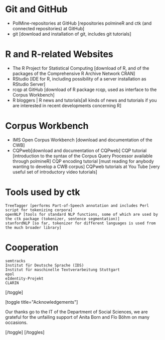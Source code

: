 # Git and GitHub
  * PolMine-repositories at GitHub [repositories polmineR and ctk (and connected repositories) at GitHub]
   * git [download and installation of git, includes git tutorials]

# R and R-related Websites
  * The R Project for Statistical Computing [download of R, and of the packages of the Comprehensive R Archive Network CRAN]
  * RStudio [IDE for R, including possibility of a server installation as RStudio Server]
  * rcqp at GitHub [download of R package rcqp, used as interface to the Corpus Workbench]
  * R bloggers | R news and tutorials[all kinds of news and tutorials if you are interested in recent developments concerning R]

# Corpus Workbench
* IMS Open Corpus Workbench [download and documentation of the CWB]
* CQPweb[download and documentation of CQPweb]
    CQP tutorial [introduction to the syntax of the Corpus Query Processor available through polmineR]
    CQP encoding tutorial [must reading for anybody wanting to develop a CWB corpus]
    CQPweb tutorials at You Tube [very useful set of introductory video tutorials]

# Tools used by ctk

    TreeTagger [performs Part-of-Speech annotation and includes Perl script for tokenizing corpora]
    openNLP [tools for standard NLP functions, some of which are used by the ctk package (tokenizer, sentence segmentation)]
    stanfordNLP [so far, tokenizer for different languages is used from the much broader library]

# Cooperation

    semtracks
    Institut für Deutsche Sprache (IDS)
    Institut für maschinelle Textverarbeitung Stuttgart
    epol
    eIdentity-Projekt
    CLARIN

[/toggle]

[toggle title="Acknowledgements"]

Our thanks go to the IT of the Department of Social Sciences, we are grateful for the unfailing support of Anita Born and Flo Böhm on many occasions.

[/toggle]
[/toggles]
